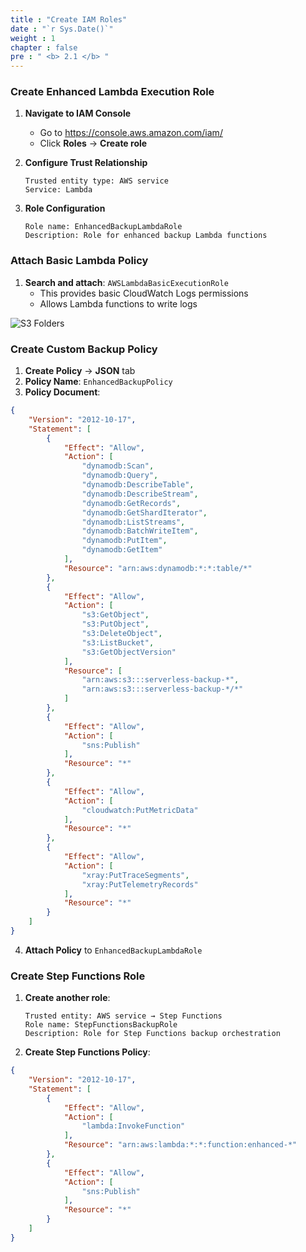 ```yaml
---
title : "Create IAM Roles"
date : "`r Sys.Date()`"
weight : 1
chapter : false
pre : " <b> 2.1 </b> "
---
```



### Create Enhanced Lambda Execution Role

1. **Navigate to IAM Console**
   - Go to https://console.aws.amazon.com/iam/
   - Click **Roles** → **Create role**

2. **Configure Trust Relationship**
   ```
   Trusted entity type: AWS service
   Service: Lambda
   ```

3. **Role Configuration**
   ```
   Role name: EnhancedBackupLambdaRole
   Description: Role for enhanced backup Lambda functions
   ```

### Attach Basic Lambda Policy

1. **Search and attach**: `AWSLambdaBasicExecutionRole`
   - This provides basic CloudWatch Logs permissions
   - Allows Lambda functions to write logs

![S3 Folders](/FCJ-Workshop/images/2.prerequisite/IAM1.png)

### Create Custom Backup Policy

1. **Create Policy** → **JSON** tab
2. **Policy Name**: `EnhancedBackupPolicy`
3. **Policy Document**:

```json
{
    "Version": "2012-10-17",
    "Statement": [
        {
            "Effect": "Allow",
            "Action": [
                "dynamodb:Scan",
                "dynamodb:Query",
                "dynamodb:DescribeTable",
                "dynamodb:DescribeStream",
                "dynamodb:GetRecords",
                "dynamodb:GetShardIterator",
                "dynamodb:ListStreams",
                "dynamodb:BatchWriteItem",
                "dynamodb:PutItem",
                "dynamodb:GetItem"
            ],
            "Resource": "arn:aws:dynamodb:*:*:table/*"
        },
        {
            "Effect": "Allow",
            "Action": [
                "s3:GetObject",
                "s3:PutObject",
                "s3:DeleteObject",
                "s3:ListBucket",
                "s3:GetObjectVersion"
            ],
            "Resource": [
                "arn:aws:s3:::serverless-backup-*",
                "arn:aws:s3:::serverless-backup-*/*"
            ]
        },
        {
            "Effect": "Allow",
            "Action": [
                "sns:Publish"
            ],
            "Resource": "*"
        },
        {
            "Effect": "Allow",
            "Action": [
                "cloudwatch:PutMetricData"
            ],
            "Resource": "*"
        },
        {
            "Effect": "Allow",
            "Action": [
                "xray:PutTraceSegments",
                "xray:PutTelemetryRecords"
            ],
            "Resource": "*"
        }
    ]
}
```

4. **Attach Policy** to `EnhancedBackupLambdaRole`

### Create Step Functions Role

1. **Create another role**:
   ```
   Trusted entity: AWS service → Step Functions
   Role name: StepFunctionsBackupRole
   Description: Role for Step Functions backup orchestration
   ```

2. **Create Step Functions Policy**:
```json
{
    "Version": "2012-10-17",
    "Statement": [
        {
            "Effect": "Allow",
            "Action": [
                "lambda:InvokeFunction"
            ],
            "Resource": "arn:aws:lambda:*:*:function:enhanced-*"
        },
        {
            "Effect": "Allow",
            "Action": [
                "sns:Publish"
            ],
            "Resource": "*"
        }
    ]
}
```
